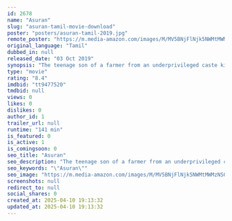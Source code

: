 ```yaml
---
id: 2678
name: "Asuran"
slug: "asuran-tamil-movie-download"
poster: "posters/asuran-tamil-2019.jpg"
remote_poster: "https://m.media-amazon.com/images/M/MV5BNjFlNjk5NWMtMWMzNS00N2E5LWE2MzItMmI3MjBiY2M0MGFiXkEyXkFqcGc@._V1_SX300.jpg"
original_language: "Tamil"
dubbed_in: null
released_date: "03 Oct 2019"
synopsis: "The teenage son of a farmer from an underprivileged caste kills a rich, upper caste landlord. How the pacifist farmer saves his hot-blooded son is the rest of the story."
type: "movie"
rating: "8.4"
imdbid: "tt9477520"
tmdbid: null
views: 0
likes: 0
dislikes: 0
author_id: 1
trailer_url: null
runtime: "141 min"
is_featured: 0
is_active: 1
is_comingsoon: 0
seo_title: "Asuran"
seo_description: "The teenage son of a farmer from an underprivileged caste kills a rich, upper caste landlord. How the pacifist farmer saves his hot-blooded son is the rest of the story."
seo_keywords: "\"Asuran\""
seo_image: "https://m.media-amazon.com/images/M/MV5BNjFlNjk5NWMtMWMzNS00N2E5LWE2MzItMmI3MjBiY2M0MGFiXkEyXkFqcGc@._V1_SX300.jpg"
screenshots: null
redirect_to: null
social_shares: 0
created_at: 2025-04-10 19:13:32
updated_at: 2025-04-10 19:13:32
---
```



